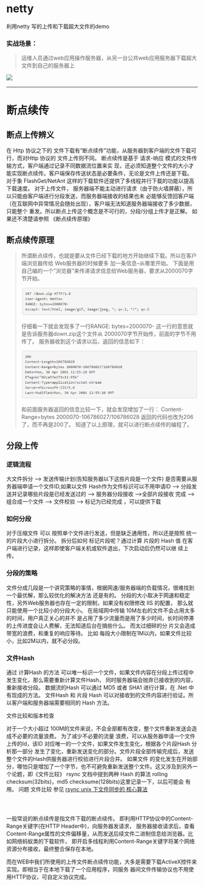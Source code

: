 # netty
利用netty 写的上传和下载超大文件的demo

### 实战场景：
>
> 运维人员通过web应用操作服务器，从另一台公共web应用服务器下载超大文件到自己的服务器上
 
 
![](https://github.com/LWHTarena/netty/blob/master/netty-client/doc/img/001.jpg)

-------------------------------------------------------------------------------

# 断点续传

## 断点上传辨义

<p> 在 Http 协议之下的 文件下载有“断点续传”功能，从服务器到客户端的文件下载可行，而对Http 协议的
文件上传则不同。 断点续传是基于 请求-响应 模式的文件传输方式，客户端通过记录不同数据流位置来实
现，还必须知道整个文件的大小才能实现断点续传。客户端保存传送状态是必要条件，无论是文件上传还是下载。 
对于象 FlashGet/NetAnt 这样的下载软件还提供了多线程并行下载的功能以提高下载速度。 对于上传文件，
服务器端不能主动进行请求（由于防火墙屏蔽），所以只能由客户端进行分段发送，而服务器端接收的结果也未
必能够反馈回客户端（在互联网中异常情况会随处出现），客户端无法知道服务器端接收了多少数据，只能整个
重发。所以断点上传这个概念是不可行的，分段/分组上传才是正解。 如果还不清楚请参照 《断点续传原理》
</P>

## 断点续传原理

> 所谓断点续传，也就是要从文件已经下载的地方开始继续下载。所以在客户端浏览器传给 Web服务器的时候要多
> 加一条信息–从哪里开始。 下面是用自己编的一个”浏览器”来传递请求信息给Web服务器，要求从2000070字节开始。
>
> ![](./img/001.jpg)
>
> 仔细看一下就会发现多了一行RANGE: bytes=2000070- 这一行的意思就是告诉服务器down.zip这个文件从
> 2000070字节开始传，前面的字节不用传了。 服务器收到这个请求以后，返回的信息如下：
>
> ![](./img/002.jpg)
> 
> 和前面服务器返回的信息比较一下，就会发现增加了一行： Content-Range=bytes 2000070-106786027/106786028 
> 返回的代码也改为206了，而不再是200了。 知道了以上原理，就可以进行断点续传的编程了。

## 分段上传

### 逻辑流程

大文件拆分 –> 发送传输计划(告知服务器以下这些片段是一个文件) 是否需要从服务器端申请一个文件ID,如果以文件 
Hash作为文件标识可以不用申请ID –> 分段发送并记录哪些片段是已经发送过的 –> 服务器分段接收 –>全部片段接收
完成 –> 组合成一个文件 –> 文件校验 –> 标记为已经完成 ，可以提供下载

### 如何分段

对于压缩文件 可以 按照单个文件进行发送，但是缺乏通用性，所以还是按照 统一的片段大小进行拆分。 拆分后如何
标记片段呢？通过计算 片段的 Hash 值 在客户端进行记录，这样即使客户端关机或软件退出，下次启动后仍然可以继
续上传。

### 分段的策略

文件分成几段是一个讲究策略的事情，根据网速/服务器端的负载情况，很难找到一个最优解，那么较优化的解决方法
还是有的。 分段的大小取决于网速和稳定性，另外Web服务器也存在一定的限制，如果没有权限修改 IIS 的配置，
那么就只能使用一个比较小的分段大小。 在局域网中传输 10M左右的文件不会占用太多的时间，用户真正关心的并不
是占用了多少流量而是用了多少时间，长时间停滞的上传进度会让人费解，无法知道后台在搞些什么。 而太过细碎的分
片又会造成带宽的浪费，和重复的响应等待。 比如 每段大小限制在1M以内，如果文件比较小，比如2M以内，就不必分段。

### 文件Hash

通过 计算Hash 的方法 可以唯一标识一个文件，如果文件内容在分段上传过程中发生变化，那么需要重新计算文件Hash，
同时服务器端会抛弃已接收到的内容，重新接收分段。 数据流的Hash 可以通过 MD5 或者 SHA1 进行计算，在 .Net 中
有现成的方法。 文件Hash 和 片段 Hash 可以对接收到的文件内容进行验证。所以客户端和服务器端需要相同的 Hash 方法。

文件比较和版本检查

对于一个大小超过 100M的文件来说，不会全部都有改变，整个文件重新发送会造成不必要的流量浪费。 为了减少不必要的流量
浪费，可以从服务器申请一个文件上传的Id，该ID 对应唯一的一个文件，如果文件发生变化，根据各个片段Hash 分析那一部分
发生了变化，重新发送变化的部分。文件片段全部传输完成后，发送整个文件的Hash供服务器进行校验进行片段合并。 如果文件
的变化发生在开始部分，哪怕只是增加了一个字节，也不可避免重新发送整个文件。这又涉及到另外一个论题，即《文件比较》 
rsync 文档中提到两种 Hash 的算法 rolling checksum(32bits)，md5 checksume(128bits)这里记录一下，以后可能会
有用。 问题 文件比较 参见 
[rsync unix 下文件同步的 核心算法](http://note.youdao.com/share/?id=c9d8c4e7ac36465bb8267b0a24cd95b6&type=note#/)

　
###
一般常说的断点续传是指文件下载的断点续传。 即利用HTTP协议中的Content-Range关键字(在HTTP Header中)，向服务器发请求，
服务器接收请求后，查看Content-Range属性的文件偏移量，从而发送后续文件二进制信息给浏览器。比如网络蚂蚁类的下载软件，
即开启多线程利用Content-Range关键字将某个网络资源分布接收，最终整合保存在本地。

而在WEB中我们所使用的上传文件断点续传功能，大多是需要下载ActiveX控件来实现。即相当于在本地下载了一个应用程序，同服务
器间文件传输协议也不用使用HTTP协议，可自定义协议完成。

  
